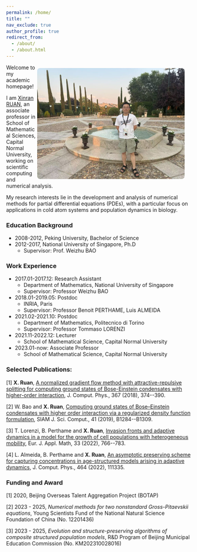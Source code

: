 ```yaml
---
permalink: /home/
title: ""
nav_exclude: true
author_profile: true
redirect_from: 
  - /about/
  - /about.html
---
```

<img src="/images/my_photo_Toledo.jpg" style="float: right; margin: 10px 20px 10px 0; width: 400px; border-radius: 8px;">

Welcome to my academic homepage!

I am [Xinran RUAN](https://math.cnu.edu.cn/FACULTY/qtjs2/szmjs/R/3d23cacad76a494c98dd5011bfdaf226.htm), an associate professor in School of Mathematical Sciences, Capital Normal University, working on scientific computing and numerical analysis. 

My research interests lie in the development and analysis of numerical methods for partial differential equations (PDEs), with a particular focus on applications in cold atom systems and population dynamics in biology.

### Education Background
* 2008-2012, Peking University, Bachelor of Science
* 2012-2017, National University of Singapore, Ph.D
	* Supervisor: Prof. Weizhu BAO

### Work Experience
* 2017.01-2017.12: Research Assistant
	* Department of Mathematics, National University of Singapore
	* Supervisor: Professor Weizhu BAO
* 2018.01-2019.05: Postdoc
	* INRIA, Paris
	* Supervisor: Professor Benoit PERTHAME, Luis ALMEIDA
* 2021.02-2021.10: Postdoc
	* Department of Mathematics, Politecnico di Torino
	* Supervisor: Professor Tommaso LORENZI
* 2021.11-2022.12: Lecturer
	* School of Mathematical Science, Capital Normal University
* 2023.01-now: Associate Professor
	* School of Mathematical Science, Capital Normal University



### Selected Publications:
[1] **X. Ruan**, [A normalized gradient flow method with attractive-repulsive splitting for computing ground states of Bose-Einstein condensates with higher-order interaction](http://xinran-ruan.github.io/files/5_Gradient_Flow_JCP.pdf), J. Comput. Phys., 367 (2018), 374--390.

[2] W. Bao and **X. Ruan**, [Computing ground states of Bose–Einstein condensates with higher order interaction via a regularized density function formulation](http://xinran-ruan.github.io/files/19-SISC.pdf), SIAM J. Sci. Comput., 41 (2019), B1284--B1309. 

[3] T. Lorenzi, B. Perthame and **X. Ruan**, [Invasion fronts and adaptive dynamics in a model for the growth of cell populations with heterogeneous mobility](http://xinran-ruan.github.io/files/2022-EJAM-preprint.pdf), Eur. J. Appl. Math, 33 (2022), 766--783. 

[4]  L. Almeida, B. Perthame and **X. Ruan**, [An asymptotic preserving scheme for capturing concentrations in age-structured models arising in adaptive dynamics](http://xinran-ruan.github.io/files/2022-age-structure_LA_BP_XR.pdf), J. Comput. Phys., 464 (2022), 111335.

### Funding and Award
[1] 2020, Beijing Overseas Talent Aggregation Project (BOTAP)

[2] 2023 - 2025, *Numerical methods for two nonstandard Gross-Pitaevskii equations*, Young Scientists Fund of the National Natural Science Foundation of China (No. 12201436)

[3] 2023 - 2025, *Evolution and structure-preserving algorithms of composite structured population models*, R&D Program of Beijing Municipal Education Commission (No. KM202310028016)



